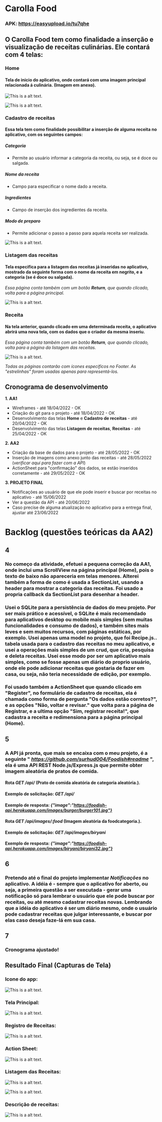 # Carolla Food

### APK: https://easyupload.io/tu7qhe

## O Carolla Food tem como finalidade a inserção e visualização de receitas culinárias. Ele contará com 4 telas:

### Home

#### Tela de inicio do aplicativo, onde contará com uma imagem principal relacionada á culinária. (Imagem em anexo).

![This is a alt text.](wireframes/Home.png "Tela home.")

![This is a alt text.](src/components/Main/receita.webp "Imagem principal.")

### Cadastro de receitas

#### Essa tela tem como finalidade possibilitar a inserção de alguma receita no aplicativo, com os seguintes campos:

##### Categoria

- Permite ao usuário informar a categoria da receita, ou seja, se é doce ou salgada.

##### Nome da receita

- Campo para especificar o nome dado a receita.

##### Ingredientes

- Campo de inserção dos ingredientes da receita.

##### Modo de preparo

- Permite adicionar o passo a passo para aquela receita ser realizada.

![This is a alt text.](wireframes/Register.png "Tela para cadastrar receitas.")

### Listagem das receitas

#### Tela especifica para a listagem das receitas já inseridas no aplicativo, mostrado da seguinte forma com o nome da receita em negrito, e a categoria (se é doce ou salgada).

_Essa página conta também com um botão **Return**, que quando clicado, volta para a página principal._

![This is a alt text.](wireframes/Listing.png "Tela para listagem das receitas.")

### Receita

#### Na tela anterior, quando clicado em uma determinada receita, o aplicativo abrirá uma nova tela, com os dados que o criador da mesma inseriu.

_Essa página conta também com um botão **Return**, que quando clicado, volta para a página da listagem das receitas._

![This is a alt text.](wireframes/Recipe.png "Tela da receita.")

_Todas as páginas contarão com ícones especificos no Footer. As "estrelinhas" foram usadas apenas para representá-los._

## Cronograma de desenvolvimento

**1. AA1**

- Wireframes - até 18/04/2022 - OK
- Criação do git para o projeto - até 18/04/2022 - OK
- Desenvolvimento das telas **Home** e **Cadastro de receitas** - até 20/04/2022 - OK
- Desenvolvimento das telas **Listagem de receitas**, **Receitas** - até 25/04/2022 - OK

**2. AA2**

- Criação da base de dados para o projeto - até 28/05/2022 - OK
- Inserção de imagens como anexo junto das receitas - até 28/05/2022 (_verificar aqui para fazer com a API_)
- ActionSheet para "confirmação" dos dados, se estão inseridos corretamente - até 29/05/2022 - OK

**3. PROJETO FINAL**

- Notificações ao usuário de que ele pode inserir e buscar por receitas no aplicativo - até 15/06/2022
- Ver a questão da API - até 20/06/2022
- Caso precise de alguma atualização no aplicativo para a entrega final, ajustar até 23/06/2022

# Backlog (questões teóricas da AA2)

## 4

### No começo da atividade, efetuei a pequena correção da AA1, onde inclui uma ScrollView na página principal (Home), pois o texto de baixo não apareceria em telas menores. Alterei também a forma de como é usada a SectionList, usando a header para mostrar a categoria das receitas. Foi usado a propria callback da SectionList para desenhar a header.

### Usei o SQLite para a persistência de dados do meu projeto. Por ser mais prático e acessível, o SQLite é mais recomendado para aplicativos desktop ou mobile mais simples (sem muitas funcionalidades e consumo de dados), e também sites mais leves e sem muitos recursos, com páginas estáticas, por exemplo. Usei apenas uma model no projeto, que foi Recipe.js.. tabela usada para o cadastro das receitas no meu aplicativo, e usei a operações mais simples de um crud, que cria, pesquisa e deleta receitas. Usei esse modo por ser um aplicativo mais simples, como se fosse apenas um diário do proprio usuário, onde ele pode adicionar receitas que gostaria de fazer em casa, ou seja, não teria necessidade de edição, por exemplo.

### Foi usado também a ActionSheet que quando clicado em "Register", no formulário de cadastro de receitas, ela é chamada como forma de pergunta "Os dados estão corretos?", e as opções "Não, voltar e revisar." que volta para a página de Registrar, e a ultima opção "Sim, registrar receita!", que cadastra a receita e redimensiona para a página principal (Home).

## 5

### A API já pronta, que mais se encaixa com o meu projeto, é a seguinte " _https://github.com/surhud004/Foodish#readme_ ", ela é uma API REST Node.js/Express.js que permite obter imagem aleatória de pratos de comida.

#### Rota _GET /api/_ (Prato de comida aleatória de categoria aleatória.).

#### Exemplo de solicitação: _GET /api/_

#### Exemplo de resposta: _{"image":"https://foodish-api.herokuapp.com/images/burger/burger101.jpg"}_

#### Rota _GET /api/images/:food_ (Imagem aleatória da foodcategoria.).

#### Exemplo de solicitação: _GET /api/images/biryani_

#### Exemplo de resposta: _{"image":"https://foodish-api.herokuapp.com/images/biryani/biryani32.jpg"}_

## 6

### Pretendo até o final do projeto implementar _Notificações_ no aplicativo. A idéia é - sempre que o aplicativo for aberto, ou seja, a primeira questão a ser executada - gerar uma notificação só para lembrar o usuário que ele pode buscar por receitas, ou até mesmo cadastrar receitas novas. Lembrando que a idéia do aplicativo é ser um diário mesmo, onde o usuário pode cadastrar receitas que julgar interessante, e buscar por elas caso deseja faze-lá em sua casa.

## 7

### Cronograma ajustado!

## Resultado Final (Capturas de Tela)

### Icone do app:

![This is a alt text.](captures/Icon.jpg "Icon.")

### Tela Principal:

![This is a alt text.](captures/Home.jpg "Home.")

### Registro de Receitas:

![This is a alt text.](captures/Register.jpg "Register.")

### Action Sheet:

![This is a alt text.](captures/ActionSheet.jpg "ActionSheet.")

### Listagem das Receitas:

![This is a alt text.](captures/Listing.jpg "Listing.")

![This is a alt text.](captures/Listing2.jpg "Listing.")

### Descrição de receitas:

![This is a alt text.](captures/Description.jpg "Description.")
